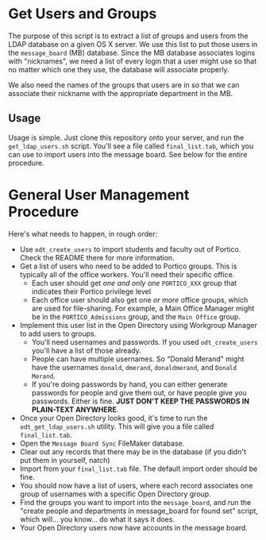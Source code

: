 Get Users and Groups
====================
The purpose of this script is to extract a list of groups and users from the LDAP database on a given OS X server. We use this list to put those users in the `message_board` (MB) database. Since the MB database associates logins with "nicknames", we need a list of every login that a user might use so that no matter which one they use, the database will associate properly. 

We also need the names of the groups that users are in so that we can associate their nickname with the appropriate department in the MB.

Usage
-----
Usage is simple. Just clone this repository onto your server, and run the `get_ldap_users.sh` script. You'll see a file called `final_list.tab`, which you can use to import users into the message board. See below for the entire procedure.

General User Management Procedure
=============================
Here's what needs to happen, in rough order:

- Use `odt_create_users` to import students and faculty out of Portico. Check the README there for more information.
- Get a list of users who need to be added to Portico groups. This is typically all of the office workers. You'll need their specific office.
    - Each user should get _one and only one_ `PORTICO_XXX` group that indicates their Portico privilege level
    - Each office user should also get one _or more_ office groups, which are used for file-sharing. For example, a Main Office Manager might be in the `PORTICO_Admissions` group, and the `Main Office` group.
- Implement this user list in the Open Directory using Workgroup Manager to add users to groups.
    - You'll need usernames and passwords. If you used `odt_create_users` you'll have a list of those already.
    - People can have multiple usernames. So "Donald Merand" might have the usernames `donald`, `dmerand`, `donaldmerand`, and `Donald Merand`.
    - If you're doing passwords by hand, you can either generate passwords for people and give them out, or have people give you passwords. Either is fine. **JUST DON'T KEEP THE PASSWORDS IN PLAIN-TEXT ANYWHERE**.
- Once your Open Directory looks good, it's time to run the `odt_get_ldap_users.sh` utility. This will give you a file called `final_list.tab`.
- Open the `Message Board Sync` FileMaker database.
- Clear out any records that there may be in the database (if you didn't put them in yourself, natch)
- Import from your `final_list.tab` file. The default import order should be fine.
- You should now have a list of users, where each record associates one group of usernames with a specific Open Directory group.
- Find the groups you want to import into the `message_board`, and run the "create people and departments in message_board for found set" script, which will... you know... do what it says it does.
- Your Open Directory users now have accounts in the message board.
